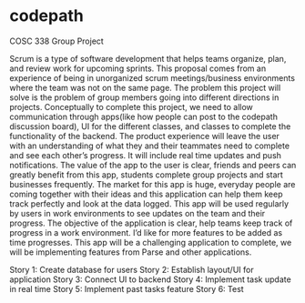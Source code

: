 # codepath
COSC 338 Group Project

Scrum is a type of software development that helps teams organize, plan, and review work for upcoming sprints. This proposal comes from an experience of being in unorganized scrum meetings/business environments where the team was not on the same page. The problem this project will solve is the problem of group members going into different directions in projects.
	Conceptually to complete this project, we need to allow communication through apps(like how people can post to the codepath discussion board), UI for the different classes, and classes to complete the functionality of the backend.
	The product experience will leave the user with an understanding of what they and their teammates need to complete and see each other’s progress. It will include real time updates and push notifications. The value of the app to the user is clear, friends and peers can greatly benefit from this app, students complete group projects and start businesses frequently. The market for this app is huge, everyday people are coming together with their ideas and this application can help them keep track perfectly and look at the data logged. This app will be used regularly by users in work environments to see updates on the team and their progress. The objective of the application is clear, help teams keep track of progress in a work environment. I’d like for more features to be added as time progresses. This app will be a challenging application to complete, we will be implementing features from Parse and other applications.
	
Story 1: Create database for users 
Story 2: Establish layout/UI for application
Story 3: Connect UI to backend
Story 4: Implement task update in real time
Story 5: Implement past tasks feature 
Story 6: Test
	


